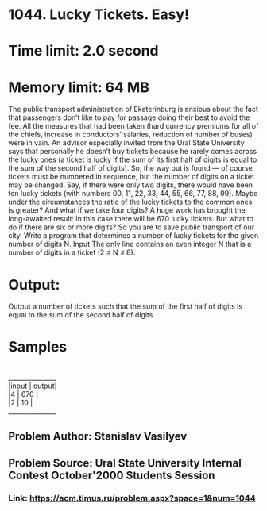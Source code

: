 # 1044. Lucky Tickets. Easy!
# Time limit: 2.0 second
# Memory limit: 64 MB
The public transport administration of Ekaterinburg is anxious about the fact that passengers don’t like to pay for passage doing their best to avoid the fee. All the measures that had been taken (hard currency premiums for all of the chiefs, increase in conductors’ salaries, reduction of number of buses) were in vain. An advisor especially invited from the Ural State University says that personally he doesn’t buy tickets because he rarely comes across the lucky ones (a ticket is lucky if the sum of its first half of digits is equal to the sum of the second half of digits). So, the way out is found — of course, tickets must be numbered in sequence, but the number of digits on a ticket may be changed. Say, if there were only two digits, there would have been ten lucky tickets (with numbers 00, 11, 22, 33, 44, 55, 66, 77, 88, 99). Maybe under the circumstances the ratio of the lucky tickets to the common ones is greater? And what if we take four digits? A huge work has brought the long-awaited result: in this case there will be 670 lucky tickets. But what to do if there are six or more digits?
So you are to save public transport of our city. Write a program that determines a number of lucky tickets for the given number of digits N.
Input
The only line contains an even integer N that is a number of digits in a ticket (2 ≤ N ≤ 8).
# Output:
Output a number of tickets such that the sum of the first half of digits is equal to the sum of the second half of digits.


# Samples
<br>
_______________
<br>
|input | output|
<br>
|4     |  670  |
<br>
|2     |  10   |
<br>
_______________
<br>

## Problem Author: Stanislav Vasilyev
## Problem Source: Ural State University Internal Contest October'2000 Students Session

### Link: https://acm.timus.ru/problem.aspx?space=1&num=1044
